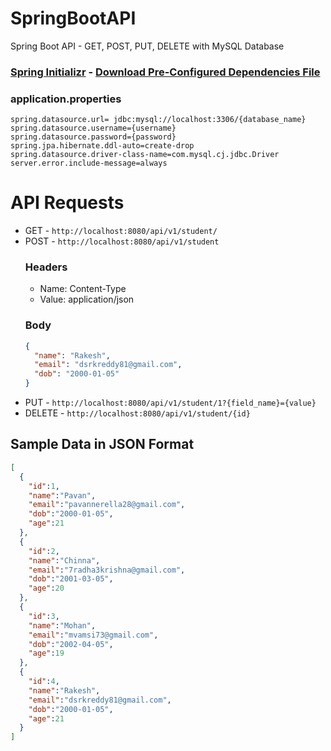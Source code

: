 # SpringBootAPI
Spring Boot API - GET, POST, PUT, DELETE with MySQL Database

### [Spring Initializr](https://start.spring.io/) - [Download Pre-Configured Dependencies File](https://start.spring.io/#!type=maven-project&language=java&platformVersion=2.5.4&packaging=jar&jvmVersion=11&groupId=com.example&artifactId=demo&name=demo&description=Demo%20project%20for%20Spring%20Boot&packageName=com.example.demo&dependencies=web,data-jpa,mysql)

### application.properties
```
spring.datasource.url= jdbc:mysql://localhost:3306/{database_name}
spring.datasource.username={username}
spring.datasource.password={password}
spring.jpa.hibernate.ddl-auto=create-drop
spring.datasource.driver-class-name=com.mysql.cj.jdbc.Driver
server.error.include-message=always
```

# API Requests
* GET - ``` http://localhost:8080/api/v1/student/ ```
* POST - ``` http://localhost:8080/api/v1/student ```
  ### Headers
  * Name: Content-Type
  * Value: application/json
  ### Body
  ```JSON
  {
    "name": "Rakesh",
    "email": "dsrkreddy81@gmail.com",
    "dob": "2000-01-05"
  }
  ```
* PUT - ``` http://localhost:8080/api/v1/student/1?{field_name}={value} ```
* DELETE - ``` http://localhost:8080/api/v1/student/{id} ```

## Sample Data in JSON Format

```JSON
[
  {
    "id":1,
    "name":"Pavan",
    "email":"pavannerella28@gmail.com",
    "dob":"2000-01-05",
    "age":21
  },
  {
    "id":2,
    "name":"Chinna",
    "email":"7radha3krishna@gmail.com",
    "dob":"2001-03-05",
    "age":20
  },
  {
    "id":3,
    "name":"Mohan",
    "email":"mvamsi73@gmail.com",
    "dob":"2002-04-05",
    "age":19
  },
  {
    "id":4,
    "name":"Rakesh",
    "email":"dsrkreddy81@gmail.com",
    "dob":"2000-01-05",
    "age":21
  }
]
```
